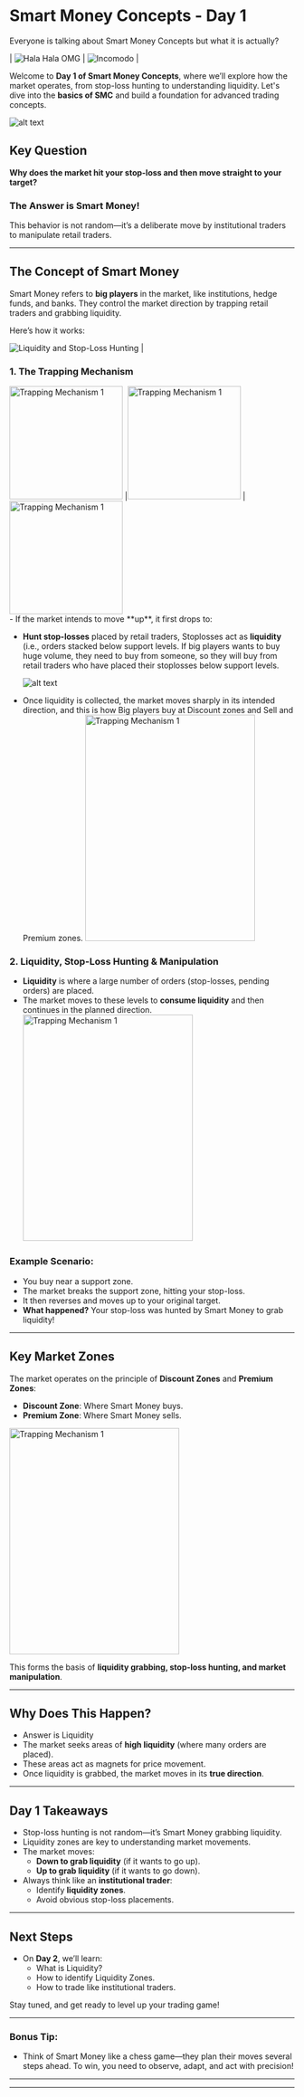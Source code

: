 # **Smart Money Concepts - Day 1**

Everyone is talking about Smart Money Concepts but what it is actually?

| ![Hala Hala OMG](https://tenor.com/view/hala-hala-omg-hala-mizumi-omg-what-happened-gif-7109662356788934829.gif) | ![Incomodo](https://tenor.com/view/incomodo-gif-10145328722885477372.gif) |

Welcome to **Day 1 of Smart Money Concepts**, where we’ll explore how the market operates, from stop-loss hunting to understanding liquidity. Let's dive into the **basics of SMC** and build a foundation for advanced trading concepts.

![alt text](image-7.png)

## **Key Question**

**Why does the market hit your stop-loss and then move straight to your target?**

### The Answer is Smart Money!

This behavior is not random—it’s a deliberate move by institutional traders to manipulate retail traders.

---

## **The Concept of Smart Money**

Smart Money refers to **big players** in the market, like institutions, hedge funds, and banks. They control the market direction by trapping retail traders and grabbing liquidity.

Here’s how it works:

![Liquidity and Stop-Loss Hunting](https://media1.tenor.com/m/NRfN0XhrCGIAAAAd/jayson-casper-stoploss.gif) |

### **1. The Trapping Mechanism**

<div>
<img src="trap.gif" width="200" height="200" alt="Trapping Mechanism 1"> 
|<img src="https://media.giphy.com/media/l2JebLfNYhrepW9j2/giphy.gif" width="200" height="200" alt="Trapping Mechanism 1"> |<img src="https://media.giphy.com/media/ag4FGB9FDyU4E/giphy.gif" width="200" height="200" alt="Trapping Mechanism 1">
</div>
- If the market intends to move **up**, it first drops to:

- **Hunt stop-losses** placed by retail traders, Stoplosses act as **liquidity** (i.e., orders stacked below support levels. If big players wants to buy huge volume, they need to buy from someone, so they will buy from retail traders who have placed their stoplosses below support levels.

  ![alt text](image-3.png)

- Once liquidity is collected, the market moves sharply in its intended direction, and this is how Big players buy at Discount zones and Sell and Premium zones.
  <img src="discountpremium.gif" width="300" height="400" alt="Trapping Mechanism 1">

### **2. Liquidity, Stop-Loss Hunting & Manipulation**

- **Liquidity** is where a large number of orders (stop-losses, pending orders) are placed.
- The market moves to these levels to **consume liquidity** and then continues in the planned direction.
  <img src="slhunting.gif" width="300" height="400" alt="Trapping Mechanism 1">

### **Example Scenario:**

- You buy near a support zone.
- The market breaks the support zone, hitting your stop-loss.
- It then reverses and moves up to your original target.
- **What happened?** Your stop-loss was hunted by Smart Money to grab liquidity!

---

## **Key Market Zones**

The market operates on the principle of **Discount Zones** and **Premium Zones**:

- **Discount Zone**: Where Smart Money buys.
- **Premium Zone**: Where Smart Money sells.
<img src="discountpremium.gif" width="300" height="400" alt="Trapping Mechanism 1">

This forms the basis of **liquidity grabbing, stop-loss hunting, and market manipulation**.

---

## **Why Does This Happen?**
- Answer is Liquidity
- The market seeks areas of **high liquidity** (where many orders are placed).
- These areas act as magnets for price movement.
- Once liquidity is grabbed, the market moves in its **true direction**.

---

## **Day 1 Takeaways**

- Stop-loss hunting is not random—it’s Smart Money grabbing liquidity.
- Liquidity zones are key to understanding market movements.
- The market moves:
  - **Down to grab liquidity** (if it wants to go up).
  - **Up to grab liquidity** (if it wants to go down).
- Always think like an **institutional trader**:
  - Identify **liquidity zones**.
  - Avoid obvious stop-loss placements.

---

## **Next Steps**

- On **Day 2**, we’ll learn:
  - What is Liquidity?
  - How to identify Liquidity Zones.
  - How to trade like institutional traders.

Stay tuned, and get ready to level up your trading game!

---

### **Bonus Tip:**

- Think of Smart Money like a chess game—they plan their moves several steps ahead. To win, you need to observe, adapt, and act with precision!

---
---
